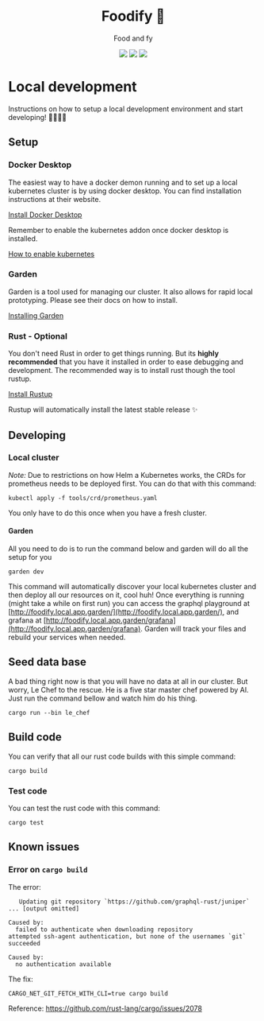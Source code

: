 <h1 align="center">Foodify 🌮</h1>
<p align="center">Food and fy</p>
<p align="center">
    <a href="https://github.com/codelabsab/foodify/actions?query=workflow%3AWebsite"><img src="https://github.com/codelabsab/foodify/workflows/Website/badge.svg"/></a>
    <a href="https://github.com/codelabsab/foodify/actions?query=workflow%3ABackend"><img src="https://github.com/codelabsab/foodify/workflows/Backend/badge.svg"/></a>
    <a href="https://github.com/codelabsab/foodify/actions?query=workflow%3AInfrastructure"><img src="https://github.com/codelabsab/foodify/workflows/Infrastructure/badge.svg"/></a>
</p>

# Local development
Instructions on how to setup a local development environment and start developing! 👨‍💻👩‍💻

## Setup

### Docker Desktop
The easiest way to have a docker demon running and to set up a local kubernetes cluster is by using docker desktop. You
can find installation instructions at their website.

[Install Docker Desktop](https://docs.docker.com/docker-for-mac/install/)

Remember to enable the kubernetes addon once docker desktop is installed.

[How to enable kubernetes](https://www.techrepublic.com/article/how-to-add-kubernetes-support-to-docker-desktop/)

### Garden

Garden is a tool used for managing our cluster. It also allows for rapid local prototyping. Please see their docs on
how to install.

[Installing Garden](https://docs.garden.io/getting-started/1-installation)

### Rust - Optional

You don't need Rust in order to get things running. But its **highly recommended** that you have it installed in order
to ease debugging and development. The recommended way is to install rust though the tool rustup.

[Install Rustup](https://rustup.rs/)

Rustup will automatically install the latest stable release ✨


## Developing

### Local cluster

*Note:* Due to restrictions on how Helm a Kubernetes works, the CRDs for prometheus needs to be deployed first. You can
do that with this command:
```shell script
kubectl apply -f tools/crd/prometheus.yaml
```
You only have to do this once when you have a fresh cluster.

#### Garden

All you need to do is to run the command below and garden will do all the setup for you
```shell script
garden dev
```

This command will automatically discover your local kubernetes cluster and then deploy all our resources on it, cool
huh! Once everything is running (might take a while on first run) you can access the graphql playground at
[http://foodify.local.app.garden/](http://foodify.local.app.garden/), and grafana at
[http://foodify.local.app.garden/grafana](http://foodify.local.app.garden/grafana). Garden will track your files and
rebuild your services when needed.

## Seed data base

A bad thing right now is that you will have no data at all in our cluster. But worry, Le Chef to the rescue. He is a
five star master chef powered by AI. Just run the command bellow and watch him do his thing.

```shell script
cargo run --bin le_chef
```

## Build code
You can verify that all our rust code builds with this simple command:
```shell script
cargo build
```

### Test code
You can test the rust code with this command:
```shell script
cargo test
```

## Known issues

### Error on `cargo build`
The error:
```
   Updating git repository `https://github.com/graphql-rust/juniper`
... [output omitted]

Caused by:
  failed to authenticate when downloading repository
attempted ssh-agent authentication, but none of the usernames `git` succeeded

Caused by:
  no authentication available
```
The fix:
```shell script
CARGO_NET_GIT_FETCH_WITH_CLI=true cargo build
```
Reference: https://github.com/rust-lang/cargo/issues/2078
